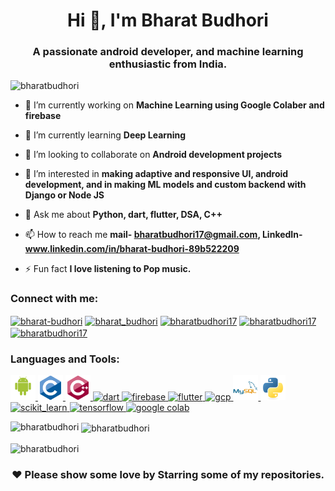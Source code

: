 <h1 align="center">Hi 👋, I'm Bharat Budhori</h1>
<h3 align="center">A passionate android developer, and machine learning enthusiastic from India.</h3>

<p align="left"> <img src="https://komarev.com/ghpvc/?username=bharatbudhori&label=Profile%20views&color=0e75b6&style=flat" alt="bharatbudhori" /> </p>

- 🔭 I’m currently working on **Machine Learning using Google Colaber and firebase**

- 🌱 I’m currently learning **Deep Learning**

- 👯 I’m looking to collaborate on **Android development projects**

- 👀 I’m interested in **making adaptive and responsive UI, android development, and in making ML models and custom backend with Django or Node JS**

- 💬 Ask me about **Python, dart, flutter, DSA, C++**

- 📫 How to reach me **mail- bharatbudhori17@gmail.com, LinkedIn- www.linkedin.com/in/bharat-budhori-89b522209**

- ⚡ Fun fact **I love listening to Pop music.**

<h3 align="left">Connect with me:</h3>
<p align="left">
<a href="https://linkedin.com/in/bharat-budhori" target="blank"><img align="center" src="https://raw.githubusercontent.com/rahuldkjain/github-profile-readme-generator/master/src/images/icons/Social/linked-in-alt.svg" alt="bharat-budhori" height="30" width="40" /></a>
<a href="https://instagram.com/bharat_budhori" target="blank"><img align="center" src="https://raw.githubusercontent.com/rahuldkjain/github-profile-readme-generator/master/src/images/icons/Social/instagram.svg" alt="bharat_budhori" height="30" width="40" /></a>
<a href="https://www.hackerrank.com/bharatbudhori17" target="blank"><img align="center" src="https://raw.githubusercontent.com/rahuldkjain/github-profile-readme-generator/master/src/images/icons/Social/hackerrank.svg" alt="bharatbudhori17" height="30" width="40" /></a>
<a href="https://auth.geeksforgeeks.org/user/bharatbudhori17" target="blank"><img align="center" src="https://raw.githubusercontent.com/rahuldkjain/github-profile-readme-generator/master/src/images/icons/Social/geeks-for-geeks.svg" alt="bharatbudhori17" height="30" width="40" /></a>
<a href="https://www.reddit.com/user/Zealousideal-Hunt953" target="blank"><img align="center" src="https://www.svgrepo.com/show/299430/reddit.svg" alt="bharatbudhori17" height="30" width="40" /></a>
</p>

<h3 align="left">Languages and Tools:</h3>
<p align="left"> <a href="https://developer.android.com" target="_blank"> <img src="https://raw.githubusercontent.com/devicons/devicon/master/icons/android/android-original-wordmark.svg" alt="android" width="40" height="40"/> </a> <a href="https://www.cprogramming.com/" target="_blank"> <img src="https://raw.githubusercontent.com/devicons/devicon/master/icons/c/c-original.svg" alt="c" width="40" height="40"/> </a> <a href="https://www.w3schools.com/cpp/" target="_blank"> <img src="https://raw.githubusercontent.com/devicons/devicon/master/icons/cplusplus/cplusplus-original.svg" alt="cplusplus" width="40" height="40"/> </a> <a href="https://dart.dev" target="_blank"> <img src="https://www.vectorlogo.zone/logos/dartlang/dartlang-icon.svg" alt="dart" width="40" height="40"/> </a> <a href="https://firebase.google.com/" target="_blank"> <img src="https://www.vectorlogo.zone/logos/firebase/firebase-icon.svg" alt="firebase" width="40" height="40"/> </a> <a href="https://flutter.dev" target="_blank"> <img src="https://www.vectorlogo.zone/logos/flutterio/flutterio-icon.svg" alt="flutter" width="40" height="40"/> </a> <a href="https://cloud.google.com" target="_blank"> <img src="https://www.vectorlogo.zone/logos/google_cloud/google_cloud-icon.svg" alt="gcp" width="40" height="40"/> </a> <a href="https://www.mysql.com/" target="_blank"> <img src="https://raw.githubusercontent.com/devicons/devicon/master/icons/mysql/mysql-original-wordmark.svg" alt="mysql" width="40" height="40"/> </a> <a href="https://www.python.org" target="_blank"> <img src="https://raw.githubusercontent.com/devicons/devicon/master/icons/python/python-original.svg" alt="python" width="40" height="40"/> </a> <a href="https://scikit-learn.org/" target="_blank"> <img src="https://upload.wikimedia.org/wikipedia/commons/0/05/Scikit_learn_logo_small.svg" alt="scikit_learn" width="40" height="40"/> </a> <a href="https://www.tensorflow.org" target="_blank"> <img src="https://www.vectorlogo.zone/logos/tensorflow/tensorflow-icon.svg" alt="tensorflow" width="40" height="40"/> </a> <a href="https://colab.research.google.com/notebooks/intro.ipynb" target="_blank"> <img src="https://avatars.githubusercontent.com/u/33467679?s=280&v=4" alt="google colab" width="40" height="40"/> </a> </p>

<p><img align="left" src="https://github-readme-stats.vercel.app/api/top-langs?username=bharatbudhori&show_icons=true&locale=en&layout=compact" alt="bharatbudhori" /></p>

<p>&nbsp;<img align="center" src="https://github-readme-stats.vercel.app/api?username=bharatbudhori&show_icons=true&locale=en" alt="bharatbudhori" /></p>

<p><img align="center" src="https://github-readme-streak-stats.herokuapp.com/?user=bharatbudhori&" alt="bharatbudhori" /></p>

<h3 align="center">❤️ Please show some love by Starring some of my repositories.</h3>

